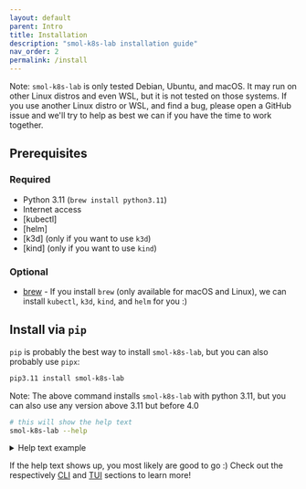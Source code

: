 ```yaml
---
layout: default
parent: Intro
title: Installation
description: "smol-k8s-lab installation guide"
nav_order: 2
permalink: /install
---
```


Note: `smol-k8s-lab` is only tested Debian, Ubuntu, and macOS. It may run on other Linux distros and even WSL, but it is not tested on those systems. If you use another Linux distro or WSL, and find a bug, please open a GitHub issue and we'll try to help as best we can if you have the time to work together.

## Prerequisites

### Required

- Python 3.11 (`brew install python3.11`)
- Internet access
- [kubectl]
- [helm]
- [k3d] (only if you want to use `k3d`)
- [kind] (only if you want to use `kind`)

### Optional
- [brew](https://brew.sh) - If you install `brew` (only available for macOS and Linux), we can install `kubectl`, `k3d`, `kind`, and `helm` for you :)

## Install via `pip`

`pip` is probably the best way to install `smol-k8s-lab`, but you can also probably use `pipx`:

```bash
pip3.11 install smol-k8s-lab
```

Note: The above command installs `smol-k8s-lab` with python 3.11, but you can also use any version above 3.11 but before 4.0

```bash
# this will show the help text
smol-k8s-lab --help
```

<details>
  <summary>Help text example</summary>

  <a href="https://raw.githubusercontent.com/jessebot/smol-k8s-lab/main/docs/images/screenshots/help_text.svg">
    <img src="https://raw.githubusercontent.com/jessebot/smol-k8s-lab/main/docs/images/screenshots/help_text.svg" alt="Output of smol-k8s-lab --help after cloning the directory and installing the prerequisites.">
  </a>

</details>

If the help text shows up, you most likely are good to go :) Check out the respectively [CLI](/cli) and [TUI](/tui) sections to learn more!
